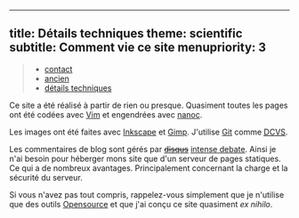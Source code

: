 -----
title: Détails techniques
theme: scientific
subtitle: Comment vie ce site
menupriority: 3
-----
> - [contact](/Scratch/fr/about/contact/)
> - [ancien](/Scratch/fr/about/old/)
> - [détails techniques](/Scratch/fr/about/technical_details/)

Ce site a été réalisé à partir de rien ou presque.  Quasiment toutes les
pages ont été codées avec [Vim](http://www.vim.org) et engendrées
avec [nanoc](http://nanoc.stoneship.org).

Les images ont été faites avec
<a href="http://inkscape.org">Inkscape</a> et
<a href="http://gimp.org">Gimp</a>.
J'utilise <a href="http://git-scm.com">Git</a>
comme
<a href="http://en.wikipedia.org/wiki/Distributed_Concurrent_Versions_System"><abbr title="Système de Versions Concurentes Décentralisées">DCVS</abbr></a>.

Les commentaires de blog sont gérés par
<del>[disqus](http://disqus.com)</del> [intense debate](http://intensedebate.com). Ainsi je n'ai besoin pour héberger mons site que
d'un serveur de pages statiques. Ce qui a de nombreux avantages.
Principalement concernant la charge et la sécurité du serveur.

Si vous n'avez pas tout compris, rappelez-vous simplement que je n'utilise
que des outils <a href="http://fr.wikipedia.org/wiki/OpenSource">Opensource</a>
et que j'ai conçu ce site quasiment <em>ex nihilo</em>.
